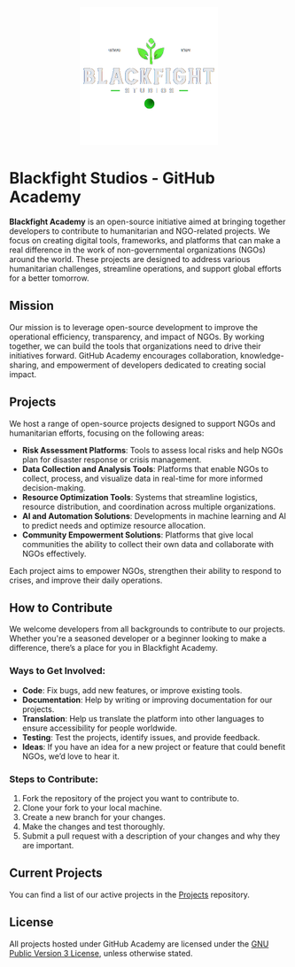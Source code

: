 <p align="center">
  <img src="assets/logo.png" alt="Blackfight Academy Logo" width="250" height="250"/>
</p>

# Blackfight Studios - GitHub Academy

**Blackfight Academy** is an open-source initiative aimed at bringing together developers to contribute to humanitarian and NGO-related projects. We focus on creating digital tools, frameworks, and platforms that can make a real difference in the work of non-governmental organizations (NGOs) around the world. These projects are designed to address various humanitarian challenges, streamline operations, and support global efforts for a better tomorrow.

## Mission

Our mission is to leverage open-source development to improve the operational efficiency, transparency, and impact of NGOs. By working together, we can build the tools that organizations need to drive their initiatives forward. GitHub Academy encourages collaboration, knowledge-sharing, and empowerment of developers dedicated to creating social impact.

## Projects

We host a range of open-source projects designed to support NGOs and humanitarian efforts, focusing on the following areas:

- **Risk Assessment Platforms**: Tools to assess local risks and help NGOs plan for disaster response or crisis management.
- **Data Collection and Analysis Tools**: Platforms that enable NGOs to collect, process, and visualize data in real-time for more informed decision-making.
- **Resource Optimization Tools**: Systems that streamline logistics, resource distribution, and coordination across multiple organizations.
- **AI and Automation Solutions**: Developments in machine learning and AI to predict needs and optimize resource allocation.
- **Community Empowerment Solutions**: Platforms that give local communities the ability to collect their own data and collaborate with NGOs effectively.

Each project aims to empower NGOs, strengthen their ability to respond to crises, and improve their daily operations.

## How to Contribute

We welcome developers from all backgrounds to contribute to our projects. Whether you're a seasoned developer or a beginner looking to make a difference, there’s a place for you in Blackfight Academy.

### Ways to Get Involved:

- **Code**: Fix bugs, add new features, or improve existing tools.
- **Documentation**: Help by writing or improving documentation for our projects.
- **Translation**: Help us translate the platform into other languages to ensure accessibility for people worldwide.
- **Testing**: Test the projects, identify issues, and provide feedback.
- **Ideas**: If you have an idea for a new project or feature that could benefit NGOs, we’d love to hear it.

### Steps to Contribute:

1. Fork the repository of the project you want to contribute to.
2. Clone your fork to your local machine.
3. Create a new branch for your changes.
4. Make the changes and test thoroughly.
5. Submit a pull request with a description of your changes and why they are important.

## Current Projects

You can find a list of our active projects in the [Projects](https://github.com/Blackfight-Studios/repositories) repository.

## License

All projects hosted under GitHub Academy are licensed under the [GNU Public Version 3 License](https://opensource.org/license/gpl-3-0), unless otherwise stated.
